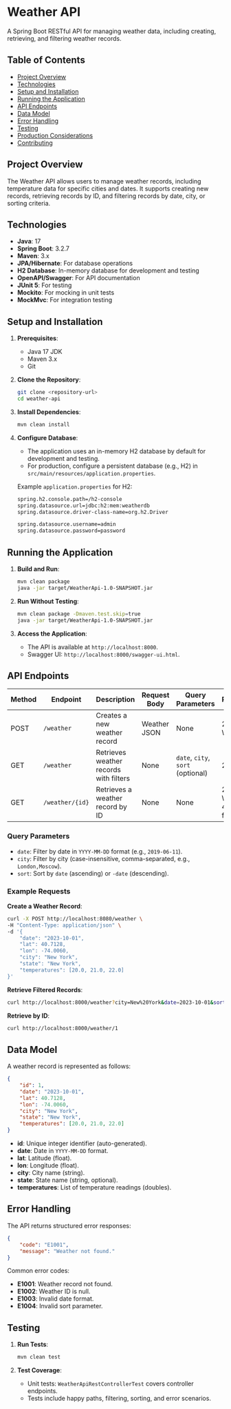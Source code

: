 # Weather API

A Spring Boot RESTful API for managing weather data, including creating, retrieving, and filtering weather records.

## Table of Contents
- [Project Overview](#project-overview)
- [Technologies](#technologies)
- [Setup and Installation](#setup-and-installation)
- [Running the Application](#running-the-application)
- [API Endpoints](#api-endpoints)
- [Data Model](#data-model)
- [Error Handling](#error-handling)
- [Testing](#testing)
- [Production Considerations](#production-considerations)
- [Contributing](#contributing)

## Project Overview

The Weather API allows users to manage weather records, including temperature data for specific cities and dates. It supports creating new records, retrieving records by ID, and filtering records by date, city, or sorting criteria.

## Technologies

- **Java**: 17
- **Spring Boot**: 3.2.7
- **Maven**: 3.x
- **JPA/Hibernate**: For database operations
- **H2 Database**: In-memory database for development and testing
- **OpenAPI/Swagger**: For API documentation
- **JUnit 5**: For testing
- **Mockito**: For mocking in unit tests
- **MockMvc**: For integration testing

## Setup and Installation

1. **Prerequisites**:
    - Java 17 JDK
    - Maven 3.x
    - Git

2. **Clone the Repository**:
   ```bash
   git clone <repository-url>
   cd weather-api
   ```

3. **Install Dependencies**:
   ```bash
   mvn clean install
   ```

4. **Configure Database**:
    - The application uses an in-memory H2 database by default for development and testing.
    - For production, configure a persistent database (e.g., H2) in `src/main/resources/application.properties`.

   Example `application.properties` for H2:
   ```bash
   spring.h2.console.path=/h2-console
   spring.datasource.url=jdbc:h2:mem:weatherdb
   spring.datasource.driver-class-name=org.h2.Driver

   spring.datasource.username=admin
   spring.datasource.password=password
   ```

## Running the Application

1. **Build and Run**:
   ```bash
   mvn clean package
   java -jar target/WeatherApi-1.0-SNAPSHOT.jar
   ```

2. **Run Without Testing**:
   ```bash
   mvn clean package -Dmaven.test.skip=true
   java -jar target/WeatherApi-1.0-SNAPSHOT.jar
   ```

3. **Access the Application**:
    - The API is available at `http://localhost:8000`.
    - Swagger UI: `http://localhost:8000/swagger-ui.html`.

## API Endpoints

| Method | Endpoint             | Description                              | Request Body | Query Parameters                     | Response |
|--------|----------------------|------------------------------------------|--------------|-------------------------------------|----------|
| POST   | `/weather`           | Creates a new weather record             | Weather JSON | None                                | 201, Weather |
| GET    | `/weather`           | Retrieves weather records with filters   | None         | `date`, `city`, `sort` (optional)   | 200, List<Weather> |
| GET    | `/weather/{id}`      | Retrieves a weather record by ID         | None         | None                                | 200, Weather; 404 if not found |

### Query Parameters
- `date`: Filter by date in `YYYY-MM-DD` format (e.g., `2019-06-11`).
- `city`: Filter by city (case-insensitive, comma-separated, e.g., `London,Moscow`).
- `sort`: Sort by `date` (ascending) or `-date` (descending).

### Example Requests

**Create a Weather Record**:
```bash
curl -X POST http://localhost:8080/weather \
-H "Content-Type: application/json" \
-d '{
    "date": "2023-10-01",
    "lat": 40.7128,
    "lon": -74.0060,
    "city": "New York",
    "state": "New York",
    "temperatures": [20.0, 21.0, 22.0]
}'
```

**Retrieve Filtered Records**:
```bash
curl http://localhost:8000/weather?city=New%20York&date=2023-10-01&sort=date
```

**Retrieve by ID**:
```bash
curl http://localhost:8000/weather/1
```

## Data Model

A weather record is represented as follows:

```json
{
    "id": 1,
    "date": "2023-10-01",
    "lat": 40.7128,
    "lon": -74.0060,
    "city": "New York",
    "state": "New York",
    "temperatures": [20.0, 21.0, 22.0]
}
```

- **id**: Unique integer identifier (auto-generated).
- **date**: Date in `YYYY-MM-DD` format.
- **lat**: Latitude (float).
- **lon**: Longitude (float).
- **city**: City name (string).
- **state**: State name (string, optional).
- **temperatures**: List of temperature readings (doubles).

## Error Handling

The API returns structured error responses:

```json
{
    "code": "E1001",
    "message": "Weather not found."
}
```

Common error codes:
- **E1001**: Weather record not found.
- **E1002**: Weather ID is null.
- **E1003**: Invalid date format.
- **E1004**: Invalid sort parameter.

## Testing

1. **Run Tests**:
   ```bash
   mvn clean test
   ```

2. **Test Coverage**:
    - Unit tests: `WeatherApiRestControllerTest` covers controller endpoints.
    - Tests include happy paths, filtering, sorting, and error scenarios.